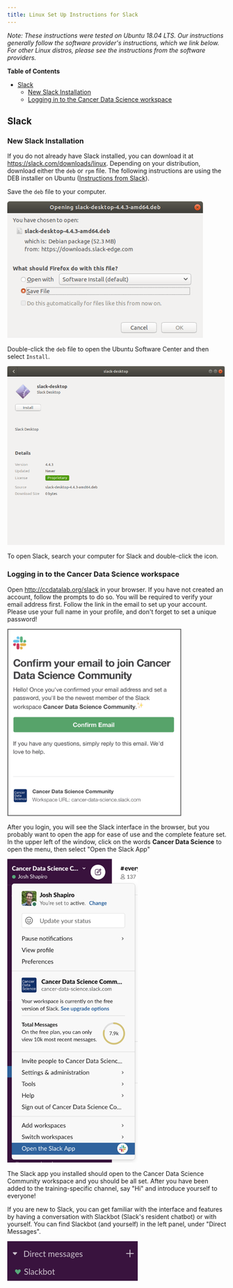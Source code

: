```yaml
---
title: Linux Set Up Instructions for Slack
---
```


*Note: These instructions were tested on Ubuntu 18.04 LTS.
Our instructions generally follow the software provider's instructions, which we link below.
For other Linux distros, please see the instructions from the software providers.*

<!-- START doctoc generated TOC please keep comment here to allow auto update -->
<!-- DON'T EDIT THIS SECTION, INSTEAD RE-RUN doctoc TO UPDATE -->
**Table of Contents**

- [Slack](#slack)
  - [New Slack Installation](#new-slack-installation)
  - [Logging in to the Cancer Data Science workspace](#logging-in-to-the-cancer-data-science-workspace)

<!-- END doctoc generated TOC please keep comment here to allow auto update -->

## Slack

### New Slack Installation

If you do not already have Slack installed, you can download it at <https://slack.com/downloads/linux>.
Depending on your distribution, download either the `deb` or `rpm` file.
The following instructions are using the DEB installer on Ubuntu ([Instructions from Slack](https://slack.com/help/articles/212924728-Download-Slack-for-Linux--beta-)).

Save the `deb` file to your computer.

<img src = "screenshots/linux-slack-save-deb.png" width = "450">

Double-click the `deb` file to open the Ubuntu Software Center and then select `Install`.

<img src = "screenshots/linux-slack-install-ubuntu-software.png" width = "500">

To open Slack, search your computer for Slack and double-click the icon.

### Logging in to the Cancer Data Science workspace

Open <http://ccdatalab.org/slack> in your browser.
If you have not created an account, follow the prompts to do so.
You will be required to verify your email address first.
Follow the link in the email to set up your account.
Please use your full name in your profile, and don't forget to set a unique password!

<img src="screenshots/slack-join-email.png" alt="Slack email confirmation" width = "400">

After you login, you will see the Slack interface in the browser, but you probably want to open the app for ease of use and the complete feature set.
In the upper left of the window, click on the words **Cancer Data Science** to open the menu, then select "Open the Slack App"

<img src="screenshots/slack-open-app.png" alt="Slack open app menu" width = "300">

The Slack app you installed should open to the Cancer Data Science Community workspace and you should be all set.
After you have been added to the training-specific channel, say "Hi" and introduce yourself to everyone!

If you are new to Slack, you can get familiar with the interface and features by having a conversation with Slackbot (Slack's resident chatbot) or with yourself.
You can find Slackbot (and yourself) in the left panel, under "Direct Messages".

<img src="screenshots/slack-dm-slackbot.png" alt="DM Slackbot" width = "300">
